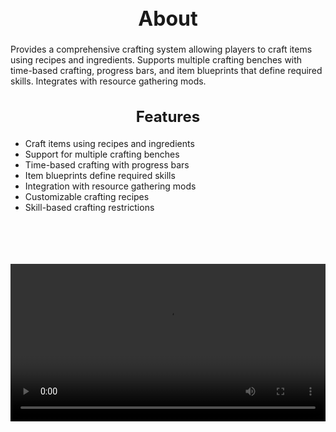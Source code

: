 <h1 style="text-align:center; font-size:2rem; font-weight:bold;">About</h1>

Provides a comprehensive crafting system allowing players to craft items using recipes and ingredients. Supports multiple crafting benches with time-based crafting, progress bars, and item blueprints that define required skills. Integrates with resource gathering mods.

<h2 style="text-align:center; font-size:1.5rem; font-weight:bold;">Features</h2>

- Craft items using recipes and ingredients
- Support for multiple crafting benches
- Time-based crafting with progress bars
- Item blueprints define required skills
- Integration with resource gathering mods
- Customizable crafting recipes
- Skill-based crafting restrictions

<br><br>

<p align="center">
  <video width="900" style="max-width:100%; margin-bottom: 40px; margin-top: 20px;" controls>
    <source src="https://bleonheart.github.io/assets/crafting.mp4" type="video/mp4">
    Your browser does not support the video tag.
  </video>
</p>

<br><br>

